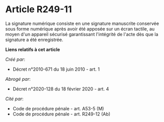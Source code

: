# Article R249-11

La signature numérique consiste en une signature manuscrite conservée sous forme numérique après avoir été apposée sur un
écran tactile, au moyen d'un appareil sécurisé garantissant l'intégrité de l'acte dès que la signature a été enregistrée.

**Liens relatifs à cet article**

_Créé par_:

  - Décret n°2010-671 du 18 juin 2010 - art. 1

_Abrogé par_:

  - Décret n°2020-128 du 18 février 2020 - art. 4

_Cité par_:

  - Code de procédure pénale - art. A53-5 (M)
  - Code de procédure pénale - art. R249-12 (Ab)
